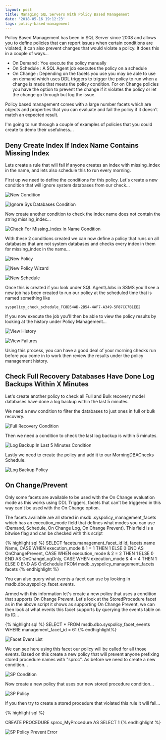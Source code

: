 ```yaml
---
layout: post
title: Managing SQL Servers With Policy Based Management
date: '2018-05-16 19:12:23'
tags: policy-based-management
---
```

Policy Based Management has been in SQL Server since 2008 and allows you to define policies that can report issues when certain conditions are violated, it can also prevent changes that would violate a policy. It does this in a couple of ways...

- On Demand : You execute the policy manually
- On Schedule : A SQL Agent job executes the policy on a schedule
- On Change : Depending on the facets you use you may be able to use on demand which uses DDL triggers to trigger the policy to run when a change is made that meets the policy condition. For on Change policies you have the option to prevent the change if it violates the policy or let the change go through but log the issue. 

Policy based management comes with a large number facets which are objects and properties that you can evaluate and fail the policy if it doesn't match an expected result.

I'm going to run through a couple of examples of policies that you could create to demo their usefulness... 

## Deny Create Index If Index Name Contains Missing Index ##
Lets create a rule that will fail if anyone creates an index with missing_index in the name, and lets also schedule this to run every morning.

First up we need to define the conditions for this policy. Let's create a new condition that will ignore system databases from our check...

![New Condition]({{site.url}}/content/images/2018-policy-based-management/new-condition.png)

![Ignore Sys Databases Condition]({{site.url}}/content/images/2018-policy-based-management/ignore-system-databases.PNG)

Now create another condition to check the index name does not contain the string missing_index...

![Check For Missing_Index In Name Condition]({{site.url}}/content/images/2018-policy-based-management/new-condition-wizard.PNG)

With these 2 conditions created we can now define a policy that runs on all databases that are not system databases and checks every index in them for missing_index in the name...

![New Policy]({{site.url}}/content/images/2018-policy-based-management/new-policy.png)

![New Policy Wizard]({{site.url}}/content/images/2018-policy-based-management/new-policy-wizard.PNG)

![New Schedule]({{site.url}}/content/images/2018-policy-based-management/new-schedule.PNG)

Once this is created if you look under SQL Agent\Jobs in SSMS you'll see a new job has been created to run our policy at the scheduled time that is named something like

    syspolicy_check_schedule_FC8D54AD-2B54-4AF7-A349-5F87CC7B1EE2

If you now execute the job you'll then be able to view the policy results by looking at the history under Policy Management...

![View History]({{site.url}}/content/images/2018-policy-based-management/view-history.png)

![View Failures]({{site.url}}/content/images/2018-policy-based-management/failures.PNG)

Using this process, you can have a good deal of your morning checks run before you come in to work then review the results under the policy management history.

## Check Full Recovery Databases Have Done Log Backups Within X Minutes ##
Let's create another policy to check all Full and Bulk recovery model databases have done a log backup within the last 5 minutes. 

We need a new condition to filter the databases to just ones in full or bulk recovery.

![Full Recovery Condition]({{site.url}}/content/images/2018-policy-based-management/is-full-or-bulk-condition.PNG)

Then we need a condition to check the last log backup is within 5 minutes. 

![Log Backup In Last 5 Minutes Condition]({{site.url}}/content/images/2018-policy-based-management/log-backup-condition.PNG)

Lastly we need to create the policy and add it to our MorningDBAChecks Schedule.

![Log Backup Policy]({{site.url}}/content/images/2018-policy-based-management/log-backup-policy.PNG)

## On Change/Prevent ##
Only some facets are available to be used with the On Change evaluation mode as this works using DDL Triggers, facets that can't be triggered in this way can't be used with the On Change option.

The facets available are all stored in msdb..syspolicy_management_facets which has an execution_mode field that defines what modes you can use (Demand, Schedule, On Change Log, On Change Prevent). This field is a bitwise flag and can be checked with this script

{% highlight sql %}
SELECT 
   facets.management_facet_id Id,
   facets.name Name,
   CASE WHEN execution_mode & 1 = 1 THEN 1 ELSE 0 END AS OnChangePrevent,
   CASE WHEN execution_mode & 2 = 2 THEN 1 ELSE 0 END AS OnChangeLogOnly,
   CASE WHEN execution_mode & 4 = 4 THEN 1 ELSE 0 END AS OnSchedule
FROM
	msdb..syspolicy_management_facets facets
{% endhighlight %}

You can also query what events a facet can use by looking in msdb.dbo.syspolicy_facet_events. 

Armed with this information let's create a new policy that uses a condition that supports On Change Prevent. Let's look at the StoredProcedure facet as in the above script it shows as supporting On Change Prevent, we can then look at what events this facet supports by querying the events table on its ID...

{% highlight sql %}
SELECT * FROM msdb.dbo.syspolicy_facet_events WHERE management_facet_id = 61
{% endhighlight%}

![Facet Event List]({{site.url}}/content/images/2018-policy-based-management/facet-events.PNG)

We can see here using this facet our policy will be called for all those events. Based on this create a new policy that will prevent anyone prefixing stored procedure names with "sproc". As before we need to create a new condition...

![SP Condition]({{site.url}}/content/images/2018-policy-based-management/sp-condition.PNG)

Now create a new policy that uses our new stored procedure condition...

![SP Policy]({{site.url}}/content/images/2018-policy-based-management/sp-policy.PNG)

If you then try to create a stored procedure that violated this rule it will fail...

{% highlight sql %}

CREATE PROCEDURE sproc_MyProcedure
AS
SELECT 1 
{% endhighlight %}

![SP Policy Prevent Error]({{site.url}}/content/images/2018-policy-based-management/error.PNG)

